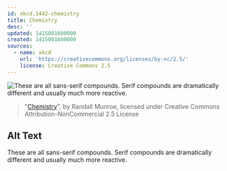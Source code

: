 ```yaml
---
id: xkcd.1442-chemistry
title: Chemistry
desc: ''
updated: 1415001600000
created: 1415001600000
sources:
  - name: xkcd
    url: 'https://creativecommons.org/licenses/by-nc/2.5/'
    license: Creative Commons 2.5
---
```

![These are all sans-serif compounds. Serif compounds are dramatically different and usually much more reactive.](https://imgs.xkcd.com/comics/chemistry.png)
> "[Chemistry](https://xkcd.com/1442/)", by Randall Munroe, licensed under Creative Commons Attribution-NonCommercial 2.5 License

## Alt Text
These are all sans-serif compounds. Serif compounds are dramatically different and usually much more reactive.
